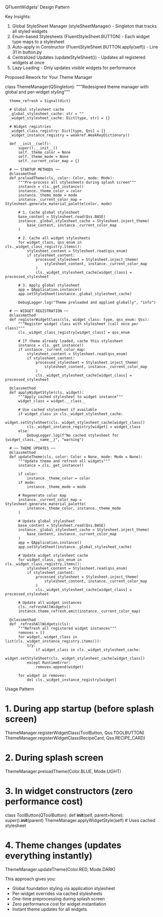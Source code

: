 QFluentWidgets' Design Pattern

  Key Insights:
  1. Global StyleSheet Manager (styleSheetManager) - Singleton that tracks all styled widgets
  2. Enum-based Stylesheets (FluentStyleSheet.BUTTON) - Each widget type maps to a stylesheet
  3. Auto-apply in Constructor (FluentStyleSheet.BUTTON.apply(self)) - Line 31 in button.py
  4. Centralized Updates (updateStyleSheet()) - Updates all registered widgets at once
  5. Lazy Loading - Only updates visible widgets for performance

  Proposed Rework for Your Theme Manager

  class ThemeManager(QSingleton):
      """Redesigned theme manager with global and per-widget styling"""

      theme_refresh = Signal(dict)

      # Global stylesheet cache
      _global_stylesheet_cache: str = ""
      _widget_stylesheet_cache: Dict[type, str] = {}

      # Widget registries
      _widget_class_registry: Dict[type, Qss] = {}
      _widget_instance_registry = weakref.WeakKeyDictionary()

      def __init__(self):
          super().__init__()
          self._theme_color = None
          self._theme_mode = None
          self._current_color_map = {}

      # ── STARTUP METHODS ──
      @classmethod
      def preloadTheme(cls, color: Color, mode: Mode):
          """Pre-process all stylesheets during splash screen"""
          instance = cls._get_instance()
          instance._theme_color = color
          instance._theme_mode = mode
          instance._current_color_map = Stylesheet.generate_material_palette(color, mode)

          # 1. Cache global stylesheet
          base_content = Stylesheet.read(Qss.BASE)
          instance._global_stylesheet_cache = Stylesheet.inject_theme(
              base_content, instance._current_color_map
          )

          # 2. Cache all widget stylesheets
          for widget_class, qss_enum in cls._widget_class_registry.items():
              stylesheet_content = Stylesheet.read(qss_enum)
              if stylesheet_content:
                  processed_stylesheet = Stylesheet.inject_theme(
                      stylesheet_content, instance._current_color_map
                  )
                  cls._widget_stylesheet_cache[widget_class] = processed_stylesheet

          # 3. Apply global stylesheet
          app = QApplication.instance()
          app.setStyleSheet(instance._global_stylesheet_cache)

          DebugLogger.log("Theme preloaded and applied globally", "info")

      # ── WIDGET REGISTRATION ──
      @classmethod
      def registerWidgetClass(cls, widget_class: type, qss_enum: Qss):
          """Register widget class with stylesheet (call once per class)"""
          cls._widget_class_registry[widget_class] = qss_enum

          # If theme already loaded, cache this stylesheet
          instance = cls._get_instance()
          if instance._current_color_map:
              stylesheet_content = Stylesheet.read(qss_enum)
              if stylesheet_content:
                  processed_stylesheet = Stylesheet.inject_theme(
                      stylesheet_content, instance._current_color_map
                  )
                  cls._widget_stylesheet_cache[widget_class] = processed_stylesheet

      @classmethod
      def applyWidgetStyle(cls, widget):
          """Apply cached stylesheet to widget instance"""
          widget_class = widget.__class__

          # Use cached stylesheet if available
          if widget_class in cls._widget_stylesheet_cache:
              widget.setStyleSheet(cls._widget_stylesheet_cache[widget_class])
              cls._widget_instance_registry[widget] = widget_class
          else:
              DebugLogger.log(f"No cached stylesheet for {widget_class.__name__}", "warning")

      # ── THEME UPDATES ──
      @classmethod
      def updateTheme(cls, color: Color = None, mode: Mode = None):
          """Update theme and refresh all widgets"""
          instance = cls._get_instance()

          if color:
              instance._theme_color = color
          if mode:
              instance._theme_mode = mode

          # Regenerate color map
          instance._current_color_map = Stylesheet.generate_material_palette(
              instance._theme_color, instance._theme_mode
          )

          # Update global stylesheet
          base_content = Stylesheet.read(Qss.BASE)
          instance._global_stylesheet_cache = Stylesheet.inject_theme(
              base_content, instance._current_color_map
          )
          app = QApplication.instance()
          app.setStyleSheet(instance._global_stylesheet_cache)

          # Update widget stylesheet cache
          for widget_class, qss_enum in cls._widget_class_registry.items():
              stylesheet_content = Stylesheet.read(qss_enum)
              if stylesheet_content:
                  processed_stylesheet = Stylesheet.inject_theme(
                      stylesheet_content, instance._current_color_map
                  )
                  cls._widget_stylesheet_cache[widget_class] = processed_stylesheet

          # Update all widget instances
          cls._refreshAllWidgets()
          instance.theme_refresh.emit(instance._current_color_map)

      @classmethod
      def _refreshAllWidgets(cls):
          """Refresh all registered widget instances"""
          removes = []
          for widget, widget_class in list(cls._widget_instance_registry.items()):
              try:
                  if widget_class in cls._widget_stylesheet_cache:
                      widget.setStyleSheet(cls._widget_stylesheet_cache[widget_class])
              except RuntimeError:
                  removes.append(widget)

          for widget in removes:
              del cls._widget_instance_registry[widget]

  Usage Pattern

  # 1. During app startup (before splash screen)
  ThemeManager.registerWidgetClass(ToolButton, Qss.TOOLBUTTON)
  ThemeManager.registerWidgetClass(RecipeCard, Qss.RECIPE_CARD)

  # 2. During splash screen
  ThemeManager.preloadTheme(Color.BLUE, Mode.LIGHT)

  # 3. In widget constructors (zero performance cost)
  class ToolButton(QToolButton):
      def __init__(self, parent=None):
          super().__init__(parent)
          ThemeManager.applyWidgetStyle(self)  # Uses cached stylesheet

  # 4. Theme changes (updates everything instantly)
  ThemeManager.updateTheme(Color.RED, Mode.DARK)

  This approach gives you:
  - Global foundation styling via application stylesheet
  - Per-widget overrides via cached stylesheets
  - One-time preprocessing during splash screen
  - Zero performance cost for widget instantiation
  - Instant theme updates for all widgets
